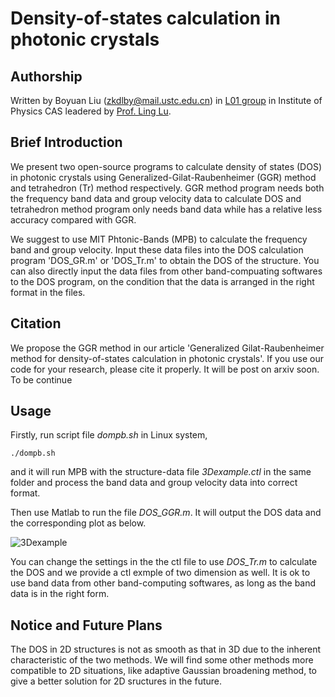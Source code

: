 Density-of-states calculation in photonic crystals
=====================================================

Authorship
----------------------------------------
Written by Boyuan Liu (zkdlby@mail.ustc.edu.cn) in [L01 group](http://l01.iphy.ac.cn/L01web-English/html/index-english.html) in Institute of Physics CAS leadered by [Prof. Ling Lu](http://l01.iphy.ac.cn/linglu/). 

Brief Introduction
----------------------------------------

We present two open-source programs to calculate density of states (DOS) in photonic crystals using Generalized-Gilat-Raubenheimer (GGR) method and tetrahedron (Tr) method respectively. GGR method program needs both the frequency band data and group velocity data to calculate DOS and tetrahedron method program only needs band data while has a relative less accuracy compared with GGR. 

We suggest to use MIT Phtonic-Bands (MPB) to calculate the frequency band and group velocity. Input these data files into the DOS calculation program 'DOS_GR.m' or 'DOS_Tr.m' to obtain the DOS of the structure. You can also directly input the data files from other band-compuating softwares to the DOS program, on the condition that the data is arranged in the right format in the files.

Citation
----------------------------------------

We propose the GGR method in our article 'Generalized Gilat-Raubenheimer method for density-of-states calculation in photonic crystals'. If you use our code for your research, please cite it properly. It will be post on arxiv soon. To be continue

Usage
----------------------------------------
Firstly, run script file *dompb.sh* in Linux system,

    ./dompb.sh
    
and it will run MPB with the structure-data file *3Dexample.ctl* in the same folder and process the band data and group velocity data into correct format.

Then use Matlab to run the file *DOS_GGR.m*. It will output the DOS data and the corresponding plot as below.

![3Dexample](https://github.com/boyuanliuoptics/DOS-calculation/raw/master/3Dexample.bmp)

You can change the settings in the the ctl file to use *DOS_Tr.m* to calculate the DOS and we provide a ctl exmple of two dimension as well. It is ok to use band data from other band-computing softwares, as long as the band data is in the right form.

Notice and Future Plans
----------------------------------------
The DOS in 2D structures is not as smooth as that in 3D due to the inherent characteristic of the two methods. We will find some other methods more compatible to 2D situations, like adaptive Gaussian broadening method, to give a better solution for 2D sructures in the future.
